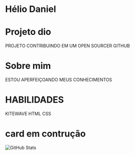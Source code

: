 # Hélio Daniel 
# Projeto dio 
PROJETO CONTRIBUINDO EM UM OPEN SOURCER GITHUB
# Sobre mim 
 ESTOU APERFEIÇOANDO MEUS CONHECIMENTOS 
 
 # HABILIDADES 
 KITEWAVE 
 HTML
 CSS
 # card em contrução 
 ![GitHub Stats](https://github-readme-stats.vercel.app/api?username=SEUUSERNAME&theme=transparent&bg_color=000&border_color=30A3DC&show_icons=true&icon_color=30A3DC&title_color=E94D5F&text_color=FFF)